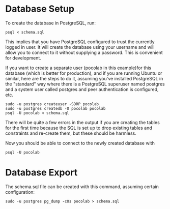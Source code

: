 # Database Setup

To create the database in PostgreSQL, run:

```
psql < schema.sql
```

This implies that you have PostgreSQL configured to trust the currently logged in user.
It will create the database using your username and will allow you to connect to it
without supplying a password. This is convenient for development.

If you want to create a separate user (pocolab in this example)for this database
(which is better for production), and if you are running Ubuntu or similar, here are
the steps to do it, assuming you've installed PostgreSQL in the "standard" way where
there is a PostgreSQL superuser named postgres and a system user called postgres and
peer authentication is configured, etc.

```
sudo -u postgres createuser -SDRP pocolab
sudo -u postgres createdb -O pocolab pocolab
psql -U pocolab < schema.sql
```

There will be quite a few errors in the output if you are creating the tables for the
first time because the SQL is set up to drop existing tables and constraints and
re-create them, but these should be harmless.

Now you should be able to connect to the newly created database with

```
psql -U pocolab
```

# Database Export

The schema.sql file can be created with this command, assuming certain configuration:

```
sudo -u postgres pg_dump -cOs pocolab > schema.sql
```
